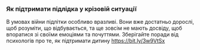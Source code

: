 ### Як підтримати підлідка у крізовій ситуації
В умовах війни підлітки особливо вразливі. Вони вже достатньо дорослі, щоб розуміти, що відбувається, та ще зовсім не мають досвіду, щоб впоратися зі своїми емоціями та почуттями.  Зберігайте поради від психологів про те, як підтримати дитину https://bit.ly/3w9VtSx